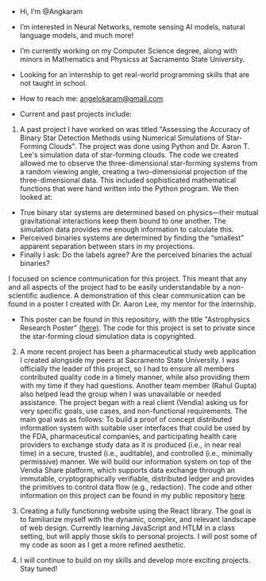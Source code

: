 - Hi, I’m @Angkaram
- I’m interested in Neural Networks, remote sensing AI models, natural language models, and much more!
- I’m currently working on my Computer Science degree, along with minors in Mathematics and Physicss at Sacramento State University.
- Looking for an internship to get real-world programming skills that are not taught in school. 
- How to reach me: angelokaram@gmail.com

- Current and past projects include:

1. A past project I have worked on was titled "Assessing the Accuracy of Binary Star Detection Methods using Numerical Simulations of Star-Forming Clouds". 
The project was done using Python and Dr. Aaron T. Lee's simulation data of star-forming clouds. The code we created allowed me to observe the three-dimensional star-forming systems from a random viewing angle, creating a two-dimensional projection of the three-dimensional data. This included sophisticated mathematical functions that were hand written into the Python program. We then looked at:
  - True binary star systems are determined based on physics—their mutual gravitational interactions keep them bound to one another. The
    simulation data provides me enough information to calculate this.
  - Perceived binaries systems are determined by finding the “smallest” apparent separation between stars in my projections.
  - Finally I ask: Do the labels agree? Are the perceived binaries the actual binaries?

I focused on science communication for this project. This meant that any and all aspects of the project had to be easily understandable by a non-scientific audience. A demonstration of this clear communication can be found in a poster I created with Dr. Aaron Lee, my mentor for the internship. 
  - This poster can be found in this repository, with the title "Astrophysics Research Poster" [(here)](https://github.com/Angkaram/Angkaram/blob/main/Astrophysics_Research_Poster.pdf). The code for this project is set to private since
    the star-forming cloud simulation data is copyrighted. 

2. A more recent project has been a pharmaceutical study web application I created alongside my peers at Sacramento State University. I was officially the leader of this project, so I had to ensure all members contributed quality code in a timely manner, while also providing them with my time if they had questions. Another team member (Rahul Gupta) also helped lead the group when I was unavailable or needed assistance. The project began with a real client (Vendia) asking us for very specific goals, use cases, and non-functional requirements. The main goal was as follows: To build a proof of concept distributed information system with suitable user interfaces that could be used by the FDA, pharmaceutical companies, and participating health care providers to exchange study data as it is produced (i.e., in near real time) in a secure, trusted (i.e., auditable), and controlled (i.e., minimally permissive) manner. We will build our information system on top of the Vendia Share platform, which supports data exchange through an immutable, cryptographically verifiable, distributed ledger and provides the primitives to control data flow (e.g., redaction). 
The code and other information on this project can be found in my public repository [here](https://github.com/Angkaram/Pharmaceutical-Study-Web-App-Project)

3. Creating a fully functioning website using the React library. The goal is to familiarize myself with the dynamic, complex, and relevant landscape of web design. Currently learning JavaScript and HTLM in a class setting, but will apply those skils to personal projects. I will post some of my code as soon as I get a more refined aesthetic.

4. I will continue to build on my skills and develop more exciting projects. 
Stay tuned! 

<!---
Angkaram/Angkaram is a ✨ special ✨ repository because its `README.md` (this file) appears on your GitHub profile.
You can click the Preview link to take a look at your changes.
--->
